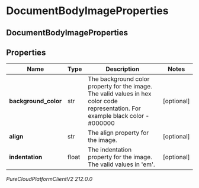 # DocumentBodyImageProperties

## DocumentBodyImageProperties

## Properties

|Name | Type | Description | Notes|
|------------ | ------------- | ------------- | -------------|
| **background_color** | str | The background color property for the image. The valid values in hex color code representation. For example black color - #000000 | [optional] |
| **align** | str | The align property for the image. | [optional] |
| **indentation** | float | The indentation property for the image. The valid values in &#39;em&#39;. | [optional] |



_PureCloudPlatformClientV2 212.0.0_
